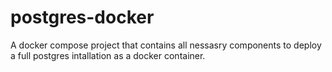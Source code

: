 # postgres-docker
A docker compose project that contains all nessasry components to deploy a full postgres intallation as a docker container. 
